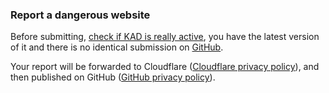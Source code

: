 ### Report a dangerous website
Before submitting, [check if KAD is really active](javascript:checkAdblocker()), you have the latest version of it and there is no identical submission on [GitHub](https://github.com/FiltersHeroes/KAD/issues).

Your report will be forwarded to Cloudflare ([Cloudflare privacy policy](https://www.cloudflare.com/privacypolicy/)), and then published on GitHub ([GitHub privacy policy](https://help.github.com/articles/github-privacy-statement/)).
